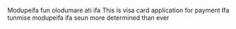 Modupeifa fun olodumare ati ifa
This is visa card application for payment
Ifa tunmise modupeifa
ifa seun
more determined than ever
